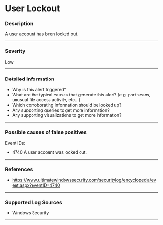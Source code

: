# User Lockout
### Description

A user account has been locked out. 

-------------------
### Severity

Low

-------------------

### Detailed Information

- Why is this alert triggered?
- What are the typical causes that generate this alert? (e.g. port scans, unusual file access activity, etc...)
- Which corroborating information should be looked up?
- Any supporting queries to get more information?
- Any supporting visualizations to get more information?

-------------------

### Possible causes of false positives

Event IDs:
  - 4740 A user account was locked out.
  
-------------------
### References

- https://www.ultimatewindowssecurity.com/securitylog/encyclopedia/event.aspx?eventID=4740 

-------------------

### Supported Log Sources

- Windows Security

-------------------
